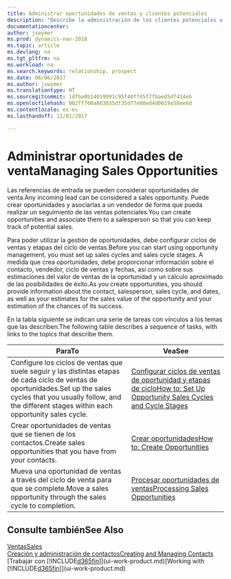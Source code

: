 ```yaml
---
title: Administrar oportunidades de ventas y clientes potenciales
description: "Describe la administración de los clientes potenciales u oportunidades de venta entrantes en Dynamics NAV, y la asociación de la oportunidad con un vendedor para realizar un seguimiento de las ventas potenciales."
documentationcenter: 
author: jswymer
ms.prod: dynamics-nav-2018
ms.topic: article
ms.devlang: na
ms.tgt_pltfrm: na
ms.workload: na
ms.search.keywords: relationship, prospect
ms.date: 06/06/2017
ms.author: jswymer
ms.translationtype: HT
ms.sourcegitcommit: 1dfba8b14019991c95f40ffd5f7fbaed5df414eb
ms.openlocfilehash: 002ff760a803035df35d77e80ed4d0619a58ee6d
ms.contentlocale: es-es
ms.lasthandoff: 12/01/2017

---
```

# <a name="managing-sales-opportunities"></a><span data-ttu-id="a4dc7-103">Administrar oportunidades de venta</span><span class="sxs-lookup"><span data-stu-id="a4dc7-103">Managing Sales Opportunities</span></span>
<span data-ttu-id="a4dc7-104">Las referencias de entrada se pueden considerar oportunidades de venta.</span><span class="sxs-lookup"><span data-stu-id="a4dc7-104">Any incoming lead can be considered a sales opportunity.</span></span> <span data-ttu-id="a4dc7-105">Puede crear oportunidades y asociarlas a un vendedor de forma que pueda realizar un seguimiento de las ventas potenciales.</span><span class="sxs-lookup"><span data-stu-id="a4dc7-105">You can create opportunities and associate them to a salesperson so that you can keep track of potential sales.</span></span>

<span data-ttu-id="a4dc7-106">Para poder utilizar la gestión de oportunidades, debe configurar ciclos de ventas y etapas del ciclo de ventas.</span><span class="sxs-lookup"><span data-stu-id="a4dc7-106">Before you can start using opportunity management, you must set up sales cycles and sales cycle stages.</span></span> <span data-ttu-id="a4dc7-107">A medida que crea oportunidades, debe proporcionar información sobre el contacto, vendedor, ciclo de ventas y fechas, así como sobre sus estimaciones del valor de ventas de la oportunidad y un cálculo aproximado de las posibilidades de éxito.</span><span class="sxs-lookup"><span data-stu-id="a4dc7-107">As you create opportunities, you should provide information about the contact, salesperson, sales cycle, and dates, as well as your estimates for the sales value of the opportunity and your estimation of the chances of its success.</span></span>

<span data-ttu-id="a4dc7-108">En la tabla siguiente se indican una serie de tareas con vínculos a los temas que las describen.</span><span class="sxs-lookup"><span data-stu-id="a4dc7-108">The following table describes a sequence of tasks, with links to the topics that describe them.</span></span> 

| <span data-ttu-id="a4dc7-109">Para</span><span class="sxs-lookup"><span data-stu-id="a4dc7-109">To</span></span> | <span data-ttu-id="a4dc7-110">Vea</span><span class="sxs-lookup"><span data-stu-id="a4dc7-110">See</span></span> |
| --- | --- |
| <span data-ttu-id="a4dc7-111">Configure los ciclos de ventas que suele seguir y las distintas etapas de cada ciclo de ventas de oportunidades.</span><span class="sxs-lookup"><span data-stu-id="a4dc7-111">Set up the sales cycles that you usually follow, and the different stages within each opportunity sales cycle.</span></span> |[<span data-ttu-id="a4dc7-112">Configurar ciclos de ventas de oportunidad y etapas de ciclo</span><span class="sxs-lookup"><span data-stu-id="a4dc7-112">How to: Set Up Opportunity Sales Cycles and Cycle Stages</span></span>](marketing-how-setup-opportunity-sales-cycles-stages.md) |
| <span data-ttu-id="a4dc7-113">Crear oportunidades de ventas que se tienen de los contactos.</span><span class="sxs-lookup"><span data-stu-id="a4dc7-113">Create sales opportunities that you have from your contacts.</span></span> |[<span data-ttu-id="a4dc7-114">Crear oportunidades</span><span class="sxs-lookup"><span data-stu-id="a4dc7-114">How to: Create Opportunities</span></span>](marketing-how-create-opportunities.md) |
| <span data-ttu-id="a4dc7-115">Mueva una oportunidad de ventas a través del ciclo de venta para que se complete.</span><span class="sxs-lookup"><span data-stu-id="a4dc7-115">Move a sales opportunity through the sales cycle to completion.</span></span> |[<span data-ttu-id="a4dc7-116">Procesar oportunidades de ventas</span><span class="sxs-lookup"><span data-stu-id="a4dc7-116">Processing Sales Opportunities</span></span>](marketing-processing-sales-opportunities.md) |

## <a name="see-also"></a><span data-ttu-id="a4dc7-117">Consulte también</span><span class="sxs-lookup"><span data-stu-id="a4dc7-117">See Also</span></span>
[<span data-ttu-id="a4dc7-118">Ventas</span><span class="sxs-lookup"><span data-stu-id="a4dc7-118">Sales</span></span>](sales-manage-sales.md)  
[<span data-ttu-id="a4dc7-119">Creación y administración de contactos</span><span class="sxs-lookup"><span data-stu-id="a4dc7-119">Creating and Managing Contacts</span></span>](marketing-contacts.md)  
<span data-ttu-id="a4dc7-120">[Trabajar con [!INCLUDE[d365fin](includes/d365fin_md.md)]](ui-work-product.md)</span><span class="sxs-lookup"><span data-stu-id="a4dc7-120">[Working with [!INCLUDE[d365fin](includes/d365fin_md.md)]](ui-work-product.md)</span></span>

